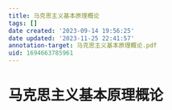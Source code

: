 ```yaml
---
title: 马克思主义基本原理概论
tags: []
date created: '2023-09-14 19:56:25'
date updated: '2023-11-25 22:41:57'
annotation-target: 马克思主义基本原理概论.pdf
uid: 1694663785961
---
```


# 马克思主义基本原理概论
